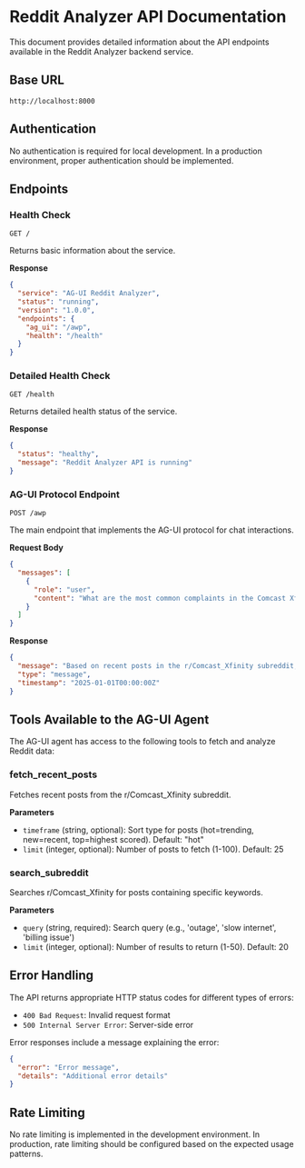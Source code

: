 # Reddit Analyzer API Documentation

This document provides detailed information about the API endpoints available in the Reddit Analyzer backend service.

## Base URL

```
http://localhost:8000
```

## Authentication

No authentication is required for local development. In a production environment, proper authentication should be implemented.

## Endpoints

### Health Check

```
GET /
```

Returns basic information about the service.

**Response**

```json
{
  "service": "AG-UI Reddit Analyzer",
  "status": "running",
  "version": "1.0.0",
  "endpoints": {
    "ag_ui": "/awp",
    "health": "/health"
  }
}
```

### Detailed Health Check

```
GET /health
```

Returns detailed health status of the service.

**Response**

```json
{
  "status": "healthy",
  "message": "Reddit Analyzer API is running"
}
```

### AG-UI Protocol Endpoint

```
POST /awp
```

The main endpoint that implements the AG-UI protocol for chat interactions.

**Request Body**

```json
{
  "messages": [
    {
      "role": "user",
      "content": "What are the most common complaints in the Comcast Xfinity subreddit?"
    }
  ]
}
```

**Response**

```json
{
  "message": "Based on recent posts in the r/Comcast_Xfinity subreddit, the most common complaints are...",
  "type": "message",
  "timestamp": "2025-01-01T00:00:00Z"
}
```

## Tools Available to the AG-UI Agent

The AG-UI agent has access to the following tools to fetch and analyze Reddit data:

### fetch_recent_posts

Fetches recent posts from the r/Comcast_Xfinity subreddit.

**Parameters**

- `timeframe` (string, optional): Sort type for posts (hot=trending, new=recent, top=highest scored). Default: "hot"
- `limit` (integer, optional): Number of posts to fetch (1-100). Default: 25

### search_subreddit

Searches r/Comcast_Xfinity for posts containing specific keywords.

**Parameters**

- `query` (string, required): Search query (e.g., 'outage', 'slow internet', 'billing issue')
- `limit` (integer, optional): Number of results to return (1-50). Default: 20

## Error Handling

The API returns appropriate HTTP status codes for different types of errors:

- `400 Bad Request`: Invalid request format
- `500 Internal Server Error`: Server-side error

Error responses include a message explaining the error:

```json
{
  "error": "Error message",
  "details": "Additional error details"
}
```

## Rate Limiting

No rate limiting is implemented in the development environment. In production, rate limiting should be configured based on the expected usage patterns. 
